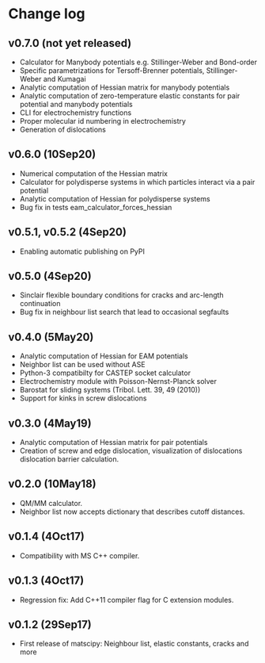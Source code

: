 Change log
==========

v0.7.0 (not yet released)
-------------------------

- Calculator for Manybody potentials e.g. Stillinger-Weber and Bond-order
- Specific parametrizations for Tersoff-Brenner potentials, Stillinger-Weber and Kumagai 
- Analytic computation of Hessian matrix for manybody potentials
- Analytic computation of zero-temperature elastic constants for pair potential and manybody potentials
- CLI for electrochemistry functions
- Proper molecular id numbering in electrochemistry
- Generation of dislocations

v0.6.0 (10Sep20)
----------------

- Numerical computation of the Hessian matrix 
- Calculator for polydisperse systems in which particles interact via a pair potential 
- Analytic computation of Hessian for polydisperse systems
- Bug fix in tests eam_calculator_forces_hessian 

v0.5.1, v0.5.2 (4Sep20)
-----------------------

- Enabling automatic publishing on PyPI

v0.5.0 (4Sep20)
---------------

- Sinclair flexible boundary conditions for cracks and arc-length continuation
- Bug fix in neighbour list search that lead to occasional segfaults

v0.4.0 (5May20)
---------------

- Analytic computation of Hessian for EAM potentials
- Neighbor list can be used without ASE
- Python-3 compatibilty for CASTEP socket calculator
- Electrochemistry module with Poisson-Nernst-Planck solver
- Barostat for sliding systems (Tribol. Lett. 39, 49 (2010))
- Support for kinks in screw dislocations

v0.3.0 (4May19)
---------------

- Analytic computation of Hessian matrix for pair potentials
- Creation of screw and edge dislocation, visualization of dislocations
  dislocation barrier calculation.

v0.2.0 (10May18)
----------------

- QM/MM calculator.
- Neighbor list now accepts dictionary that describes cutoff distances.

v0.1.4 (4Oct17)
---------------

- Compatibility with MS C++ compiler.

v0.1.3 (4Oct17)
--------------

- Regression fix: Add C++11 compiler flag for C extension modules.

v0.1.2 (29Sep17)
----------------

- First release of matscipy: Neighbour list, elastic constants, cracks and more
